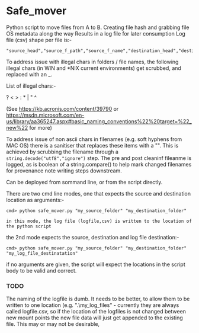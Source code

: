 # Safe_mover
Python script to move files from A to B.
Creating file hash and grabbing file OS metadata along the way
Results in a log file for later consumption
Log file (csv) shape per file is:-

    "source_head","source_f_path","source_f_name","destination_head","destination_f_path","destination_f_name","relative_f_path_check","filename_check","source_file_hash","new_file_hash","hash_check","source_modified_date","new_modified_date","modified_date_check","source_accessed_date","new_accessed_date","source_created_date","new_created_date"
    
To address issue with illegal chars in folders / file names, the following illegal chars (in WIN and *NIX current environments) get scrubbed, and replaced with an _.

List of illegal chars:- 

? < > : * | " ^

(See https://kb.acronis.com/content/39790 or https://msdn.microsoft.com/en-us/library/aa365247.aspx#basic_naming_conventions%22%20target=%22_new%22 for more)


To address issue of non ascii chars in filenames (e.g. soft hyphens from MAC OS) there is a sanitiser that replaces these items with a "". This is achieved by scrubbing the filename through a `string.decode("utf8","ignore")` step. The pre and post cleaninf fileanme is logged, as is  boolean of a string.compare() to help mark changed filenames for provenance note writing steps downstream. 

Can be deployed from sommand line, or from the script directly. 

There are two cmd line modes, one that expects the source and destination location as arguments:- 
 
    cmd> python safe_mover.py "my_source_folder" "my_destination_folder"
    
    in this mode, the log file (logfile,csv) is written to the location of the python script
    
the 2nd mode expects the source, destination and log file destination:- 

    cmd> python safe_mover.py "my_source_folder" "my_destination_folder" "my_log_file_destinatation" 
    
if no arguments are given, the script will expect the locations in the script body to be valid and correct. 

### TODO 

The naming of the logfile is dumb. It needs to be better, to allow them to be written to one location (e.g. ".\my_log_files" - currently they are always called logfile.csv, so if the location of the logfiles is not changed between new mount points the new file data will just get appended to the existing file. This may or may not be desirable, 



